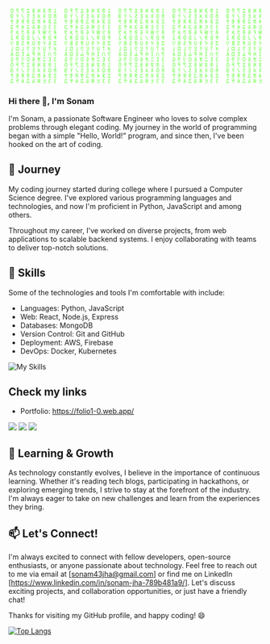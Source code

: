 ![Software Design & Development](https://raw.githubusercontent.com/tarrex/tarrex/master/images/matrix.svg)

### Hi there 👋, I'm Sonam

I'm Sonam, a passionate Software Engineer who loves to solve complex problems through elegant coding. My journey in the world of programming began with a simple "Hello, World!" program, and since then, I've been hooked on the art of coding.

## 🚀 Journey

My coding journey started during college where I pursued a Computer Science degree. I've explored various programming languages and technologies, and now I'm proficient in Python, JavaScript and among others.

Throughout my career, I've worked on diverse projects, from web applications to scalable backend systems. I enjoy collaborating with teams to deliver top-notch solutions.

## 🔧 Skills

Some of the technologies and tools I'm comfortable with include:

- Languages: Python, JavaScript
- Web: React, Node.js, Express
- Databases: MongoDB
- Version Control: Git and GitHub
- Deployment: AWS, Firebase
- DevOps: Docker, Kubernetes

![My Skills](https://skillicons.dev/icons?i=js,html,css,python,react,aws,git,docker,nodejs,mongodb)

## Check my links

- Portfolio: https://folio1-0.web.app/

[![](https://skillicons.dev/icons?i=github)](https://github.com/sonam0296)  [![](https://skillicons.dev/icons?i=linkedin)](https://www.linkedin.com/in/https://www.linkedin.com/in/sonam-jha-789b481a9//)  [![](https://skillicons.dev/icons?i=stackoverflow)](https://stackoverflow.com/users/15742387) 

## 🌱 Learning & Growth

As technology constantly evolves, I believe in the importance of continuous learning. Whether it's reading tech blogs, participating in hackathons, or exploring emerging trends, I strive to stay at the forefront of the industry. I'm always eager to take on new challenges and learn from the experiences they bring.

## 📫 Let's Connect!

I'm always excited to connect with fellow developers, open-source enthusiasts, or anyone passionate about technology. Feel free to reach out to me via email at [sonam43jha@gmail.com] or find me on LinkedIn [https://www.linkedin.com/in/sonam-jha-789b481a9/]. Let's discuss exciting projects, and collaboration opportunities, or just have a friendly chat!

Thanks for visiting my GitHub profile, and happy coding! 😄

[![Top Langs](https://github-readme-stats.vercel.app/api/top-langs/?username=sonam0296)](https://github.com/anuraghazra/github-readme-stats)

